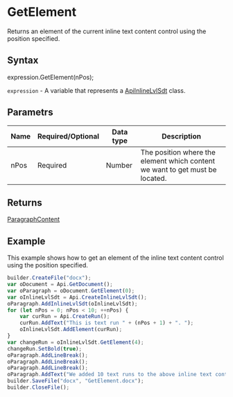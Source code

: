 # GetElement

Returns an element of the current inline text content control using the position specified.

## Syntax

expression.GetElement(nPos);

`expression` - A variable that represents a [ApiInlineLvlSdt](../ApiInlineLvlSdt.md) class.

## Parametrs

| **Name** | **Required/Optional** | **Data type** | **Description** |
| ------------- | ------------- | ------------- | ------------- |
| nPos | Required | Number | The position where the element which content we want to get must be located. |

## Returns

[ParagraphContent](../../../Enumerations/ParagraphContent.md)

## Example

This example shows how to get an element of the inline text content control using the position specified.

```javascript
builder.CreateFile("docx");
var oDocument = Api.GetDocument();
var oParagraph = oDocument.GetElement(0);
var oInlineLvlSdt = Api.CreateInlineLvlSdt();
oParagraph.AddInlineLvlSdt(oInlineLvlSdt);
for (let nPos = 0; nPos < 10; ++nPos) {
	var curRun = Api.CreateRun();
	curRun.AddText("This is text run " + (nPos + 1) + ". ");
	oInlineLvlSdt.AddElement(curRun);
}
var changeRun = oInlineLvlSdt.GetElement(4);
changeRun.SetBold(true);
oParagraph.AddLineBreak();
oParagraph.AddLineBreak();
oParagraph.AddLineBreak();
oParagraph.AddText("We added 10 text runs to the above inline text content control. Then we changed the fifth run, so it is different from the others.");
builder.SaveFile("docx", "GetElement.docx");
builder.CloseFile();
```